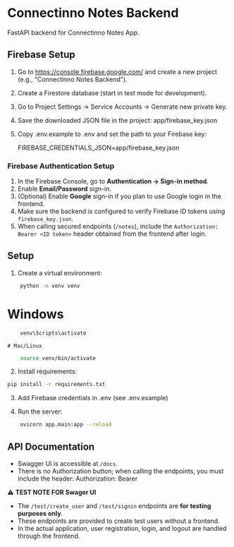 # Connectinno Notes Backend

FastAPI backend for Connectinno Notes App.

## Firebase Setup

1. Go to https://console.firebase.google.com/ and create a new project (e.g., "Connectinno Notes Backend").
2. Create a Firestore database (start in test mode for development).
3. Go to Project Settings → Service Accounts → Generate new private key.
4. Save the downloaded JSON file in the project: app/firebase_key.json
5. Copy .env.example to .env and set the path to your Firebase key:

   FIREBASE_CREDENTIALS_JSON=app/firebase_key.json

### Firebase Authentication Setup

1. In the Firebase Console, go to **Authentication → Sign-in method**.
2. Enable **Email/Password** sign-in.
3. (Optional) Enable **Google** sign-in if you plan to use Google login in the frontend.
4. Make sure the backend is configured to verify Firebase ID tokens using `firebase_key.json`.
5. When calling secured endpoints (`/notes`), include the `Authorization: Bearer <ID token>` header obtained from the frontend after login.

## Setup

1. Create a virtual environment:
```bash
    python -m venv venv
```
# Windows
```bash
    venv\Scripts\activate
```
    # Mac/Linux
```bash
    source venv/bin/activate
```

    

2. Install requirements:
```bash
pip install -r requirements.txt
```

3. Add Firebase credentials in .env (see .env.example)

4. Run the server:
```bash
    uvicorn app.main:app --reload
```

## API Documentation

- Swagger UI is accessible at `/docs`.
- There is no Authorization button; when calling the endpoints, you must include the header: Authorization: Bearer <ID token>


⚠️ **TEST NOTE FOR Swager UI**

- The `/test/create_user` and `/test/signin` endpoints are **for testing purposes only**.
- These endpoints are provided to create test users without a frontend.
- In the actual application, user registration, login, and logout are handled through the frontend.

